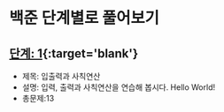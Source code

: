 # 백준 단계별로 풀어보기 
[단계: 1](https://www.acmicpc.net/step/1){:target='blank'}
-----
- 제목: 입출력과 사칙연산
- 설명: 입력, 출력과 사칙연산을 연습해 봅시다. Hello World!
- 총문제:13
